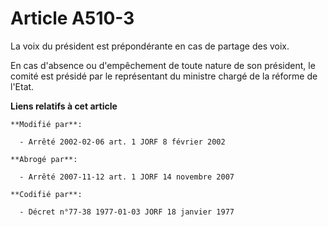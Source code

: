 # Article A510-3

La voix du président est prépondérante en cas de partage des voix.

En cas d'absence ou d'empêchement de toute nature de son président, le comité est présidé par le représentant du ministre
chargé de la réforme de l'Etat.

**Liens relatifs à cet article**

	**Modifié par**:

	  - Arrêté 2002-02-06 art. 1 JORF 8 février 2002

	**Abrogé par**:

	  - Arrêté 2007-11-12 art. 1 JORF 14 novembre 2007

	**Codifié par**:

	  - Décret n°77-38 1977-01-03 JORF 18 janvier 1977
